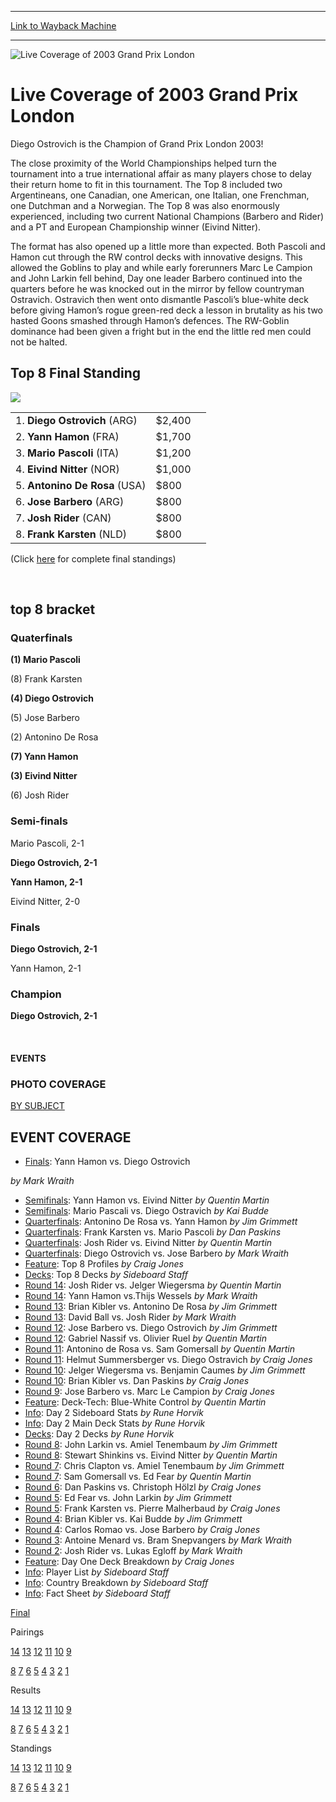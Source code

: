 
---
[Link to Wayback Machine](https://web.archive.org/web/20151206001606/http://magic.wizards.com/en/events/coverage/gplon03)

[_metadata_:description]:- "Diego Ostrovich is the Champion of Grand Prix London 2003!"
[_metadata_:generator]:- "Drupal 7 (http://drupal.org)"
[_metadata_:node]:- "778781"
[_metadata_:source]:- "div-block-system-main"
[_metadata_:title]:- "Live Coverage of 2003 Grand Prix London"
[_metadata_:wayback_capture_timestamp]:- "2015-12-06 00:16:06"
[_metadata_:wayback_raw_url]:- "https://web.archive.org/web/20151206001606id_/http://magic.wizards.com/en/events/coverage/gplon03"
[_metadata_:wayback_url]:- "http://magic.wizards.com/en/events/coverage/gplon03"
---







![Live Coverage of 2003 Grand Prix London](https://media.magic.wizards.com/images/banner/large_1.jpg)





Live Coverage of 2003 Grand Prix London
=======================================












Diego Ostrovich is the Champion of Grand Prix London 2003!


The close proximity of the World Championships helped turn the tournament into a true international affair as many players chose to delay their return home to fit in this tournament. The Top 8 included two Argentineans, one Canadian, one American, one Italian, one Frenchman, one Dutchman and a Norwegian. The Top 8 was also enormously experienced, including two current National Champions (Barbero and Rider) and a PT and European Championship winner (Eivind Nitter).


The format has also opened up a little more than expected. Both Pascoli and Hamon cut through the RW control decks with innovative designs. This allowed the Goblins to play and while early forerunners Marc Le Campion and John Larkin fell behind, Day one leader Barbero continued into the quarters before he was knocked out in the mirror by fellow countryman Ostravich. Ostravich then went onto dismantle Pascoli’s blue-white deck before giving Hamon’s rogue green-red deck a lesson in brutality as his two hasted Goons smashed through Hamon’s defences. The RW-Goblin dominance had been given a fright but in the end the little red men could not be halted.



Top 8 Final Standing
--------------------


![](https://media.magic.wizards.com/image_legacy_migration/sideboard/images/gplon03/b834.jpg)


|  |  |  |
| --- | --- | --- |
| 1. **Diego Ostrovich** (ARG) | $2,400 |
| 2. **Yann Hamon** (FRA) | $1,700 |
| 3. **Mario Pascoli** (ITA) | $1,200 |
| 4. **Eivind Nitter** (NOR) | $1,000 |
| 5. **Antonino De Rosa** (USA) | $800 |
| 6. **Jose Barbero** (ARG) | $800 |
| 7. **Josh Rider** (CAN) | $800 |
| 8. **Frank Karsten** (NLD) | $800 |


(Click [here](/en/articles/archive/event-coverage/final-standings-2003-08-24) for complete final standings)


 

top 8 bracket
-------------





### Quaterfinals





**(1) Mario Pascoli**




(8) Frank Karsten






**(4) Diego Ostrovich**




(5) Jose Barbero






(2) Antonino De Rosa




**(7) Yann Hamon**






**(3) Eivind Nitter**




(6) Josh Rider







### Semi-finals





Mario Pascoli, 2-1




**Diego Ostrovich, 2-1**






**Yann Hamon, 2-1**




Eivind Nitter, 2-0







### Finals





**Diego Ostrovich, 2-1**




Yann Hamon, 2-1







### Champion





**Diego Ostrovich, 2-1**








 







#### EVENTS


### PHOTO COVERAGE


[BY SUBJECT](/en/articles/archive/event-coverage/2003-grand-prix-london-photo-coverage-2003-08-23)









EVENT COVERAGE
--------------



* [Finals](/en/articles/archive/event-coverage/finals-yann-hamon-vs-diego-ostrovich-2003-08-24): Yann Hamon vs. Diego Ostrovich

 *by Mark Wraith*
* [Semifinals](/en/articles/archive/event-coverage/semifinals-yann-hamon-vs-eivind-nitter-2003-08-24): Yann Hamon vs. Eivind Nitter
 *by Quentin Martin*
* [Semifinals](/en/articles/archive/event-coverage/semifinals-mario-pascali-vs-diego-ostravich-2003-08-24): Mario Pascali vs. Diego Ostravich
 *by Kai Budde*
* [Quarterfinals](/en/articles/archive/event-coverage/quarterfinals-antonino-de-rosa-vs-yann-hamon-2003-08-24): Antonino De Rosa vs. Yann Hamon
 *by Jim Grimmett*
* [Quarterfinals](/en/articles/archive/event-coverage/quarterfinals-frank-karsten-vs-mario-pascoli-2003-08-24): Frank Karsten vs. Mario Pascoli
 *by Dan Paskins*
* [Quarterfinals](/en/articles/archive/event-coverage/quarterfinals-josh-rider-vs-eivind-nitter-2003-08-24): Josh Rider vs. Eivind Nitter
 *by Quentin Martin*
* [Quarterfinals](/en/articles/archive/event-coverage/quarterfinals-diego-ostrovich-vs-jose-barbero-2003-08-24): Diego Ostrovich vs. Jose Barbero
 *by Mark Wraith*
* [Feature](/en/articles/archive/event-coverage/gp-london-top-8-profiles-2003-08-24): Top 8 Profiles
 *by Craig Jones*
* [Decks](/en/articles/archive/event-coverage/2003-grand-prix-london-top-8-decks-2003-08-24): Top 8 Decks
 *by Sideboard Staff*
* [Round 14](/en/articles/archive/event-coverage/feature-match-round-14-josh-rider-vs-jelger-wiegersma-2003-08-24): Josh Rider vs. Jelger Wiegersma
 *by Quentin Martin*
* [Round 14](/en/articles/archive/event-coverage/feature-match-round-14-yann-hamon-vsthijs-wessels-2003-08-24): Yann Hamon vs.Thijs Wessels
 *by Mark Wraith*
* [Round 13](/en/articles/archive/event-coverage/feature-match-round-13-brian-kibler-vs-antonino-de-rosa-2003-08-24): Brian Kibler vs. Antonino De Rosa
 *by Jim Grimmett*
* [Round 13](/en/articles/archive/event-coverage/feature-match-round-13-david-ball-vs-josh-rider-2003-08-24): David Ball vs. Josh Rider
 *by Mark Wraith*
* [Round 12](/en/articles/archive/event-coverage/feature-match-round-12-jose-barbero-vs-diego-ostrovich-2003-08-24): Jose Barbero vs. Diego Ostrovich
 *by Jim Grimmett*
* [Round 12](/en/articles/archive/event-coverage/feature-match-round-12-gabriel-nassif-vs-olivier-ruel-2003-08-24): Gabriel Nassif vs. Olivier Ruel
 *by Quentin Martin*
* [Round 11](/en/articles/archive/event-coverage/feature-match-round-11-antonino-de-rosa-vs-sam-gomersall-2003-08-24): Antonino de Rosa vs. Sam Gomersall
 *by Quentin Martin*
* [Round 11](/en/articles/archive/event-coverage/feature-match-round-11-helmut-summersberger-vs-diego-ostravich-2003): Helmut Summersberger vs. Diego Ostravich
 *by Craig Jones*
* [Round 10](/en/articles/archive/event-coverage/feature-match-round-10-jelger-wiegersma-vs-benjamin-caumes-2003-08): Jelger Wiegersma vs. Benjamin Caumes
 *by Jim Grimmett*
* [Round 10](/en/articles/archive/event-coverage/feature-match-round-10-brian-kibler-vs-dan-paskins-2003-08-24): Brian Kibler vs. Dan Paskins
 *by Craig Jones*
* [Round 9](/en/articles/archive/event-coverage/feature-match-round-9-jose-barbero-vs-marc-le-campion-2003-08-24): Jose Barbero vs. Marc Le Campion
 *by Craig Jones*
* [Feature](/en/articles/archive/event-coverage/deck-tech-blue-white-control-2003-08-24): Deck-Tech: Blue-White Control
 *by Quentin Martin*
* [Info](/en/articles/archive/event-coverage/day-two-sideboard-stats-2003-08-24): Day 2 Sideboard Stats
 *by Rune Horvik*
* [Info](/en/articles/archive/event-coverage/day-two-main-deck-stats-2003-08-24): Day 2 Main Deck Stats
 *by Rune Horvik*
* [Decks](/en/articles/archive/event-coverage/day-two-deck-lists-2003-08-24): Day 2 Decks
 *by Rune Horvik*
* [Round 8](/en/articles/archive/event-coverage/feature-match-round-8-john-larkin-vs-amiel-tenembaum-2003-08-24): John Larkin vs. Amiel Tenembaum
 *by Jim Grimmett*
* [Round 8](/en/articles/archive/event-coverage/feature-match-round-8-stewart-shinkins-vs-eivind-nitter-2003-08-23): Stewart Shinkins vs. Eivind Nitter
 *by Quentin Martin*
* [Round 7](/en/articles/archive/event-coverage/feature-match-round-7-chris-clapton-vs-amiel-tenembaum-2003-08-24): Chris Clapton vs. Amiel Tenembaum
 *by Jim Grimmett*
* [Round 7](/en/articles/archive/event-coverage/feature-match-round-7-sam-gomersall-vs-ed-fear-2003-08-23): Sam Gomersall vs. Ed Fear
 *by Quentin Martin*
* [Round 6](/en/articles/archive/event-coverage/feature-match-round-6-dan-paskins-vs-christoph-h%C3%B6lzl-2003-08-23): Dan Paskins vs. Christoph Hölzl
 *by Craig Jones*
* [Round 5](/en/articles/archive/event-coverage/feature-match-round-5-ed-fear-vs-john-larkin-2003-08-23): Ed Fear vs. John Larkin
 *by Jim Grimmett*
* [Round 5](/en/articles/archive/event-coverage/feature-match-round-5-frank-karsten-vs-pierre-malherbaud-2003-08-23): Frank Karsten vs. Pierre Malherbaud
 *by Craig Jones*
* [Round 4](/en/articles/archive/event-coverage/feature-match-round-4-brian-kibbler-vs-kai-budde-2003-08-23): Brian Kibler vs. Kai Budde
 *by Jim Grimmett*
* [Round 4](/en/articles/archive/event-coverage/feature-match-round-4-carlos-romao-vs-jose-barbero-2003-08-23): Carlos Romao vs. Jose Barbero
 *by Craig Jones*
* [Round 3](/en/articles/archive/event-coverage/feature-match-round-3-antoine-menard-vs-bram-snepvangers-2003-08-23): Antoine Menard vs. Bram Snepvangers
 *by Mark Wraith*
* [Round 2](/en/articles/archive/event-coverage/feature-match-round-2-josh-rider-vs-lukas-egloff-2003-08-23): Josh Rider vs. Lukas Egloff
 *by Mark Wraith*
* [Feature](/en/articles/archive/event-coverage/day-one-deck-breakdown-2003-08-23): Day One Deck Breakdown
 *by Craig Jones*
* [Info](/en/articles/archive/event-coverage/player-list-2003-08-23): Player List
 *by Sideboard Staff*
* [Info](/en/articles/archive/event-coverage/2003-grand-prix-london-country-breakdown-2003-08-23): Country Breakdown
 *by Sideboard Staff*
* [Info](/en/articles/archive/feature/grand-prix-london-2003-04-30): Fact Sheet
 *by Sideboard Staff*




[Final](/en/articles/archive/event-coverage/final-standings-2003-08-24)




Pairings


[14](/en/articles/archive/event-coverage/round-14-pairings-2003-08-24) [13](/en/articles/archive/event-coverage/round-13-pairings-2003-08-24) [12](/en/articles/archive/event-coverage/round-12-pairings-2003-08-24) [11](/en/articles/archive/event-coverage/round-11-pairings-2003-08-24) [10](/en/articles/archive/event-coverage/round-10-pairings-2003-08-24) [9](/en/articles/archive/event-coverage/round-9-pairings-2003-08-24)


[8](/en/articles/archive/event-coverage/round-8-pairings-2003-08-23) [7](/en/articles/archive/event-coverage/round-7-pairings-2003-08-23) [6](/en/articles/archive/event-coverage/round-6-pairings-2003-08-23) [5](/en/articles/archive/event-coverage/round-5-pairings-2003-08-23) [4](/en/articles/archive/event-coverage/round-4-pairings-2003-08-23) [3](/en/articles/archive/event-coverage/round-3-pairings-2003-08-23) [2](/en/articles/archive/event-coverage/round-2-pairings-2003-08-23) [1](/en/articles/archive/event-coverage/round-1-pairings-2003-08-23)




Results


[14](/en/articles/archive/event-coverage/round-14-results-2003-08-24) [13](/en/articles/archive/event-coverage/round-13-results-2003-08-24) [12](/en/articles/archive/event-coverage/round-12-results-2003-08-24) [11](/en/articles/archive/event-coverage/round-11-results-2003-08-24) [10](/en/articles/archive/event-coverage/round-10-results-2003-08-24) [9](/en/articles/archive/event-coverage/round-9-results-2003-08-24)


[8](/en/articles/archive/event-coverage/round-8-results-2003-08-23) [7](/en/articles/archive/event-coverage/round-7-results-2003-08-23) [6](/en/articles/archive/event-coverage/round-6-results-2003-08-23) [5](/en/articles/archive/event-coverage/round-5-results-2003-08-23) [4](/en/articles/archive/event-coverage/round-4-results-2003-08-23) [3](/en/articles/archive/event-coverage/round-3-results-2003-08-23) [2](/en/articles/archive/event-coverage/round-2-results-2003-08-23) [1](/en/articles/archive/event-coverage/round-1-results-2003-08-23)




Standings


[14](/en/articles/archive/event-coverage/round-14-standings-2003-08-24) [13](/en/articles/archive/event-coverage/round-13-standings-2003-08-24) [12](/en/articles/archive/event-coverage/round-12-standings-2003-08-24) [11](/en/articles/archive/event-coverage/round-11-standings-2003-08-24) [10](/en/articles/archive/event-coverage/round-10-standings-2003-08-24) [9](/en/articles/archive/event-coverage/round-9-standings-2003-08-24)


[8](/en/articles/archive/event-coverage/round-8-standings-2003-08-23) [7](/en/articles/archive/event-coverage/round-7-standings-2003-08-23) [6](/en/articles/archive/event-coverage/round-6-standings-2003-08-23) [5](/en/articles/archive/event-coverage/round-5-standings-2003-08-23) [4](/en/articles/archive/event-coverage/round-4-standings-2003-08-23) [3](/en/articles/archive/event-coverage/round-3-standings-2003-08-23) [2](/en/articles/archive/event-coverage/round-2-standings-2003-08-23) [1](/en/articles/archive/event-coverage/round-1-standings-2003-08-23)





 


